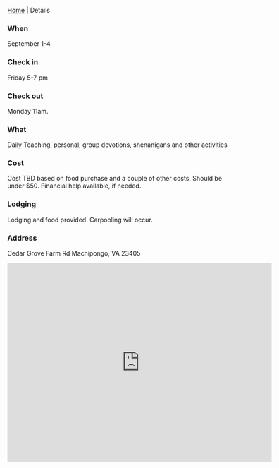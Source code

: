 [Home](/) | Details

### When
September 1-4

### Check in
Friday 5-7 pm

### Check out
Monday 11am.

### What
Daily Teaching, personal, group devotions, shenanigans and other activities

### Cost
Cost TBD based on food purchase and a couple of other costs. Should be under $50. Financial help available, if needed.

### Lodging
Lodging and food provided. Carpooling will occur.

### Address
Cedar Grove Farm Rd Machipongo, VA 23405

<iframe src="https://www.google.com/maps/embed?pb=!1m18!1m12!1m3!1d7826.774616890957!2d-75.91589114951717!3d37.44511211498117!2m3!1f0!2f0!3f0!3m2!1i1024!2i768!4f13.1!3m3!1m2!1s0x89ba47e6095bf9e1%3A0x72998f58e65772e0!2sCedar+Grove+Farm+Rd%2C+Machipongo%2C+VA+23405!5e0!3m2!1sen!2sus!4v1500244648816" width="600" height="450" frameborder="0" style="border:0" allowfullscreen></iframe>
